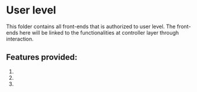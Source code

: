 # User level

This folder contains all front-ends that is authorized to 
user level. The front-ends here will be linked to the functionalities
at controller layer through interaction.

## Features provided:

1. 

2. 

3. 